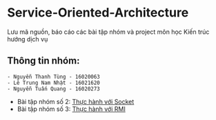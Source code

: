 # Service-Oriented-Architecture

Lưu mã nguồn, báo cáo các bài tập nhóm và project môn học Kiến trúc hướng dịch vụ

## Thông tin nhóm:
    - Nguyễn Thanh Tùng - 16020063
    - Lê Trung Nam Nhật - 16021620
    - Nguyễn Tuấn Quang - 16020273

- Bài tập nhóm số 2: [Thực hành với Socket](https://github.com/dgbttn/Service-Oriented-Architecture/tree/master/src/RMIExample)
- Bài tập nhóm số 3: [Thực hành với RMI](https://github.com/dgbttn/Service-Oriented-Architecture/tree/master/src/SocketExample)